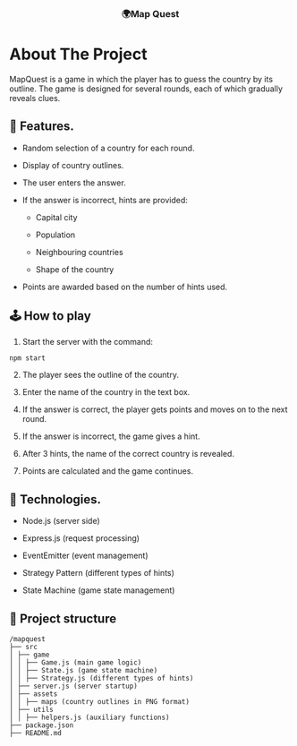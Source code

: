 <div align="center">
    <h3 align="center">🌍Map Quest</h3>
</div>

# About The Project

MapQuest is a game in which the player has to guess the country by its outline. The game is designed for several rounds, each of which gradually reveals clues.

## 🚀 Features.

* Random selection of a country for each round.

* Display of country outlines.

* The user enters the answer.

* If the answer is incorrect, hints are provided:

  * Capital city

  * Population

  * Neighbouring countries

  * Shape of the country

* Points are awarded based on the number of hints used.

## 🕹 How to play
1. Start the server with the command:
```
npm start
```
2. The player sees the outline of the country.

3. Enter the name of the country in the text box.

4. If the answer is correct, the player gets points and moves on to the next round.

5. If the answer is incorrect, the game gives a hint.

6. After 3 hints, the name of the correct country is revealed.

7. Points are calculated and the game continues.
## 🔧 Technologies.
* Node.js (server side)

* Express.js (request processing)

* EventEmitter (event management)

* Strategy Pattern (different types of hints)

* State Machine (game state management)

## 📂 Project structure
```
/mapquest
├── src
│ ├── game
│ │ ├── Game.js (main game logic)
│ │ ├── State.js (game state machine)
│ │ ├── Strategy.js (different types of hints)
│ ├── server.js (server startup)
│ ├── assets
│ │ ├── maps (country outlines in PNG format)
│ ├── utils
│ │ ├── helpers.js (auxiliary functions)
├── package.json
├── README.md
```

